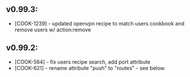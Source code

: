 ## v0.99.3:

* [COOK-1239] - updated openvpn recipe to match users cookbook and remove users w/ action:remove

## v0.99.2:

* [COOK-564] - fix users recipe search, add port attribute
* [COOK-621] - rename attribute "push" to "routes" - see below.
